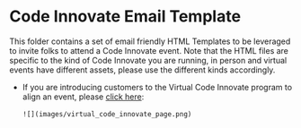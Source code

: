 # Code Innovate Email Template
This folder contains a set of email friendly HTML Templates to be leveraged to invite folks to attend a Code Innovate event. Note that the HTML files are specific to the kind of Code Innovate you are running, in person and virtual events have different assets, please use the different kinds accordingly.

- If you are introducing customers to the Virtual Code Innovate program to align an event, please [click here](https://chipbaber.github.io/codeinnovate_emailtemplate/?lab=virtual-code-innovate-email-templates):

      ![](images/virtual_code_innovate_page.png)
